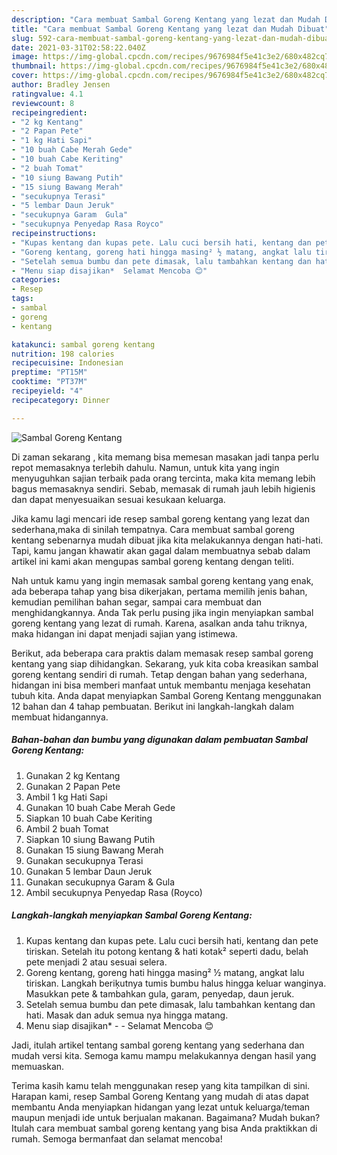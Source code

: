 ```yaml
---
description: "Cara membuat Sambal Goreng Kentang yang lezat dan Mudah Dibuat"
title: "Cara membuat Sambal Goreng Kentang yang lezat dan Mudah Dibuat"
slug: 592-cara-membuat-sambal-goreng-kentang-yang-lezat-dan-mudah-dibuat
date: 2021-03-31T02:58:22.040Z
image: https://img-global.cpcdn.com/recipes/9676984f5e41c3e2/680x482cq70/sambal-goreng-kentang-foto-resep-utama.jpg
thumbnail: https://img-global.cpcdn.com/recipes/9676984f5e41c3e2/680x482cq70/sambal-goreng-kentang-foto-resep-utama.jpg
cover: https://img-global.cpcdn.com/recipes/9676984f5e41c3e2/680x482cq70/sambal-goreng-kentang-foto-resep-utama.jpg
author: Bradley Jensen
ratingvalue: 4.1
reviewcount: 8
recipeingredient:
- "2 kg Kentang"
- "2 Papan Pete"
- "1 kg Hati Sapi"
- "10 buah Cabe Merah Gede"
- "10 buah Cabe Keriting"
- "2 buah Tomat"
- "10 siung Bawang Putih"
- "15 siung Bawang Merah"
- "secukupnya Terasi"
- "5 lembar Daun Jeruk"
- "secukupnya Garam  Gula"
- "secukupnya Penyedap Rasa Royco"
recipeinstructions:
- "Kupas kentang dan kupas pete. Lalu cuci bersih hati, kentang dan pete tiriskan. Setelah itu potong kentang &amp; hati kotak² seperti dadu, belah pete menjadi 2 atau sesuai selera."
- "Goreng kentang, goreng hati hingga masing² ½ matang, angkat lalu tiriskan. Langkah beriķutnya tumis bumbu halus hingga keluar wanginya. Masukkan pete &amp; tambahkan gula, garam, penyedap, daun jeruk."
- "Setelah semua bumbu dan pete dimasak, lalu tambahkan kentang dan hati. Masak dan aduk semua nya hingga matang."
- "Menu siap disajikan*  Selamat Mencoba 😊"
categories:
- Resep
tags:
- sambal
- goreng
- kentang

katakunci: sambal goreng kentang 
nutrition: 198 calories
recipecuisine: Indonesian
preptime: "PT15M"
cooktime: "PT37M"
recipeyield: "4"
recipecategory: Dinner

---
```



![Sambal Goreng Kentang](https://img-global.cpcdn.com/recipes/9676984f5e41c3e2/680x482cq70/sambal-goreng-kentang-foto-resep-utama.jpg)

Di zaman  sekarang , kita memang bisa memesan masakan jadi tanpa perlu repot memasaknya terlebih dahulu. Namun, untuk kita yang ingin menyuguhkan sajian terbaik pada orang tercinta, maka kita memang lebih bagus memasaknya sendiri. Sebab, memasak di rumah jauh lebih higienis dan dapat menyesuaikan sesuai kesukaan keluarga.

Jika kamu lagi mencari ide resep sambal goreng kentang yang lezat dan sederhana,maka di sinilah tempatnya. Cara membuat sambal goreng kentang  sebenarnya mudah dibuat jika kita melakukannya dengan hati-hati. Tapi, kamu jangan khawatir akan gagal dalam membuatnya 
sebab dalam artikel ini kami akan mengupas sambal goreng kentang dengan teliti.  



Nah untuk kamu yang ingin memasak sambal goreng kentang yang enak, ada beberapa tahap yang bisa dikerjakan, pertama memilih jenis bahan, kemudian pemilihan bahan segar, sampai cara membuat dan menghidangkannya. Anda Tak perlu pusing jika ingin menyiapkan sambal goreng kentang yang lezat di rumah. Karena, asalkan anda  tahu triknya, maka hidangan ini dapat menjadi sajian yang istimewa.

Berikut, ada beberapa cara praktis  dalam memasak resep sambal goreng kentang yang siap dihidangkan. Sekarang, yuk kita coba kreasikan sambal goreng kentang sendiri di rumah. Tetap dengan bahan yang sederhana, hidangan ini bisa memberi manfaat untuk membantu menjaga kesehatan tubuh kita. Anda dapat menyiapkan Sambal Goreng Kentang menggunakan 12 bahan dan 4 tahap pembuatan. Berikut ini langkah-langkah dalam membuat hidangannya.

<!--inarticleads1-->

##### Bahan-bahan dan bumbu yang digunakan dalam pembuatan Sambal Goreng Kentang:

1. Gunakan 2 kg Kentang
1. Gunakan 2 Papan Pete
1. Ambil 1 kg Hati Sapi
1. Gunakan 10 buah Cabe Merah Gede
1. Siapkan 10 buah Cabe Keriting
1. Ambil 2 buah Tomat
1. Siapkan 10 siung Bawang Putih
1. Gunakan 15 siung Bawang Merah
1. Gunakan secukupnya Terasi
1. Gunakan 5 lembar Daun Jeruk
1. Gunakan secukupnya Garam &amp; Gula
1. Ambil secukupnya Penyedap Rasa (Royco)




<!--inarticleads2-->

##### Langkah-langkah menyiapkan Sambal Goreng Kentang:

1. Kupas kentang dan kupas pete. Lalu cuci bersih hati, kentang dan pete tiriskan. Setelah itu potong kentang &amp; hati kotak² seperti dadu, belah pete menjadi 2 atau sesuai selera.
1. Goreng kentang, goreng hati hingga masing² ½ matang, angkat lalu tiriskan. Langkah beriķutnya tumis bumbu halus hingga keluar wanginya. Masukkan pete &amp; tambahkan gula, garam, penyedap, daun jeruk.
1. Setelah semua bumbu dan pete dimasak, lalu tambahkan kentang dan hati. Masak dan aduk semua nya hingga matang.
1. Menu siap disajikan* -  - Selamat Mencoba 😊




Jadi, itulah artikel tentang  sambal goreng kentang  yang sederhana dan mudah versi kita. Semoga kamu mampu melakukannya dengan hasil yang memuaskan. 

Terima kasih kamu telah menggunakan resep yang kita tampilkan di sini. Harapan kami, resep  Sambal Goreng Kentang yang mudah di atas dapat membantu Anda menyiapkan hidangan yang lezat untuk keluarga/teman maupun menjadi ide untuk berjualan makanan. Bagaimana? Mudah bukan? Itulah cara membuat sambal goreng kentang yang bisa Anda praktikkan di rumah. Semoga bermanfaat dan selamat mencoba!

